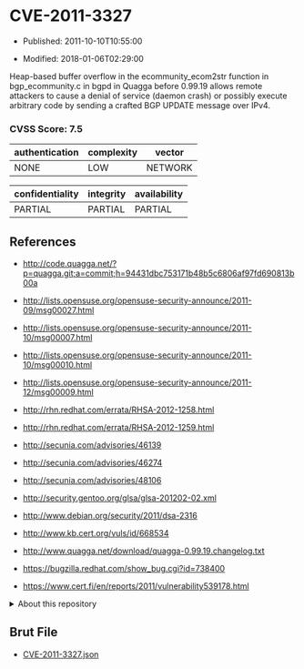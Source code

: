 # CVE-2011-3327

- Published: 2011-10-10T10:55:00

- Modified: 2018-01-06T02:29:00

Heap-based buffer overflow in the ecommunity_ecom2str function in bgp_ecommunity.c in bgpd in Quagga before 0.99.19 allows remote attackers to cause a denial of service (daemon crash) or possibly execute arbitrary code by sending a crafted BGP UPDATE message over IPv4.

### CVSS Score: **7.5**

| authentication | complexity | vector |
| --- | --- | --- |
| NONE | LOW | NETWORK |

| confidentiality | integrity | availability |
| --- | --- | --- |
| PARTIAL | PARTIAL | PARTIAL |

## References

* http://code.quagga.net/?p=quagga.git;a=commit;h=94431dbc753171b48b5c6806af97fd690813b00a

* http://lists.opensuse.org/opensuse-security-announce/2011-09/msg00027.html

* http://lists.opensuse.org/opensuse-security-announce/2011-10/msg00007.html

* http://lists.opensuse.org/opensuse-security-announce/2011-10/msg00010.html

* http://lists.opensuse.org/opensuse-security-announce/2011-12/msg00009.html

* http://rhn.redhat.com/errata/RHSA-2012-1258.html

* http://rhn.redhat.com/errata/RHSA-2012-1259.html

* http://secunia.com/advisories/46139

* http://secunia.com/advisories/46274

* http://secunia.com/advisories/48106

* http://security.gentoo.org/glsa/glsa-201202-02.xml

* http://www.debian.org/security/2011/dsa-2316

* http://www.kb.cert.org/vuls/id/668534

* http://www.quagga.net/download/quagga-0.99.19.changelog.txt

* https://bugzilla.redhat.com/show_bug.cgi?id=738400

* https://www.cert.fi/en/reports/2011/vulnerability539178.html

<details>
<summary>About this repository</summary> 

  This repository is part of the project [Live Hack CVE](https://github.com/Live-Hack-CVE). Main website can be found [www.live-hack.org](https://www.live-hack.org) 
  
  Made by [Sn0wAlice](https://github.com/Sn0wAlice) for the people that care about security and need to have a feed of the latest CVEs. Hope you enjoy it, don't forget to star the repo and follow me on [Twitter](https://twitter.com/Sn0wAlice) and [Github](https://github.com/Sn0wAlice). And that is my [personnal website](https://www.alice-snow.me/)

  - [Home Page](https://github.com/Live-Hack-CVE)
  - [Framework](https://github.com/Live-Hack-CVE/cve-framework)
  - [CVE database](https://github.com/Live-Hack-CVE/full_database)
  - [Changelog](https://github.com/Live-Hack-CVE/Changelog)
</details>

## Brut File

* [CVE-2011-3327.json](https://raw.githubusercontent.com/Live-Hack-CVE/full_database/main/cves/2011/CVE-2011-3327.json)

